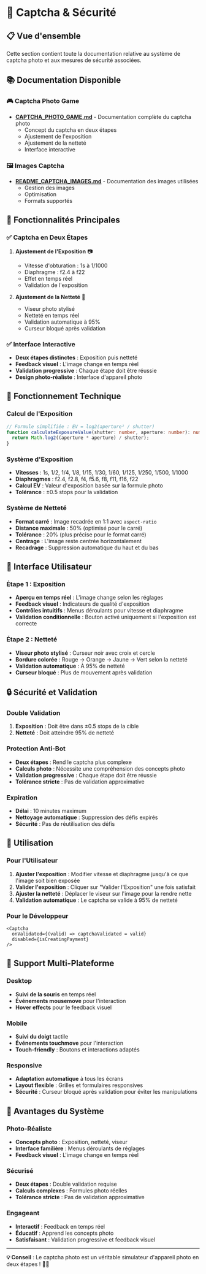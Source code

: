 # 📸 Captcha & Sécurité

## 📋 Vue d'ensemble

Cette section contient toute la documentation relative au système de captcha photo et aux mesures de sécurité associées.

## 📚 Documentation Disponible

### 🎮 Captcha Photo Game
- **[CAPTCHA_PHOTO_GAME.md](06-captcha-securite/CAPTCHA_PHOTO_GAME.md)** - Documentation complète du captcha photo
  - Concept du captcha en deux étapes
  - Ajustement de l'exposition
  - Ajustement de la netteté
  - Interface interactive

### 🖼️ Images Captcha
- **[README_CAPTCHA_IMAGES.md](06-captcha-securite/README_CAPTCHA_IMAGES.md)** - Documentation des images utilisées
  - Gestion des images
  - Optimisation
  - Formats supportés

## 🎯 Fonctionnalités Principales

### ✅ Captcha en Deux Étapes
1. **Ajustement de l'Exposition** 📷
   - Vitesse d'obturation : 1s à 1/1000
   - Diaphragme : f2.4 à f22
   - Effet en temps réel
   - Validation de l'exposition

2. **Ajustement de la Netteté** 🎯
   - Viseur photo stylisé
   - Netteté en temps réel
   - Validation automatique à 95%
   - Curseur bloqué après validation

### ✅ Interface Interactive
- **Deux étapes distinctes** : Exposition puis netteté
- **Feedback visuel** : L'image change en temps réel
- **Validation progressive** : Chaque étape doit être réussie
- **Design photo-réaliste** : Interface d'appareil photo

## 🔧 Fonctionnement Technique

### Calcul de l'Exposition
```typescript
// Formule simplifiée : EV = log2(aperture² / shutter)
function calculateExposureValue(shutter: number, aperture: number): number {
  return Math.log2((aperture * aperture) / shutter);
}
```

### Système d'Exposition
- **Vitesses** : 1s, 1/2, 1/4, 1/8, 1/15, 1/30, 1/60, 1/125, 1/250, 1/500, 1/1000
- **Diaphragmes** : f2.4, f2.8, f4, f5.6, f8, f11, f16, f22
- **Calcul EV** : Valeur d'exposition basée sur la formule photo
- **Tolérance** : ±0.5 stops pour la validation

### Système de Netteté
- **Format carré** : Image recadrée en 1:1 avec `aspect-ratio`
- **Distance maximale** : 50% (optimisé pour le carré)
- **Tolérance** : 20% (plus précise pour le format carré)
- **Centrage** : L'image reste centrée horizontalement
- **Recadrage** : Suppression automatique du haut et du bas

## 🎨 Interface Utilisateur

### Étape 1 : Exposition
- **Aperçu en temps réel** : L'image change selon les réglages
- **Feedback visuel** : Indicateurs de qualité d'exposition
- **Contrôles intuitifs** : Menus déroulants pour vitesse et diaphragme
- **Validation conditionnelle** : Bouton activé uniquement si l'exposition est correcte

### Étape 2 : Netteté
- **Viseur photo stylisé** : Curseur noir avec croix et cercle
- **Bordure colorée** : Rouge → Orange → Jaune → Vert selon la netteté
- **Validation automatique** : À 95% de netteté
- **Curseur bloqué** : Plus de mouvement après validation

## 🔒 Sécurité et Validation

### Double Validation
1. **Exposition** : Doit être dans ±0.5 stops de la cible
2. **Netteté** : Doit atteindre 95% de netteté

### Protection Anti-Bot
- **Deux étapes** : Rend le captcha plus complexe
- **Calculs photo** : Nécessite une compréhension des concepts photo
- **Validation progressive** : Chaque étape doit être réussie
- **Tolérance stricte** : Pas de validation approximative

### Expiration
- **Délai** : 10 minutes maximum
- **Nettoyage automatique** : Suppression des défis expirés
- **Sécurité** : Pas de réutilisation des défis

## 🚀 Utilisation

### Pour l'Utilisateur
1. **Ajuster l'exposition** : Modifier vitesse et diaphragme jusqu'à ce que l'image soit bien exposée
2. **Valider l'exposition** : Cliquer sur "Valider l'Exposition" une fois satisfait
3. **Ajuster la netteté** : Déplacer le viseur sur l'image pour la rendre nette
4. **Validation automatique** : Le captcha se valide à 95% de netteté

### Pour le Développeur
```svelte
<Captcha 
  onValidated={(valid) => captchaValidated = valid}
  disabled={isCreatingPayment}
/>
```

## 📱 Support Multi-Plateforme

### Desktop
- **Suivi de la souris** en temps réel
- **Événements mousemove** pour l'interaction
- **Hover effects** pour le feedback visuel

### Mobile
- **Suivi du doigt** tactile
- **Événements touchmove** pour l'interaction
- **Touch-friendly** : Boutons et interactions adaptés

### Responsive
- **Adaptation automatique** à tous les écrans
- **Layout flexible** : Grilles et formulaires responsives
- **Sécurité** : Curseur bloqué après validation pour éviter les manipulations

## 🎯 Avantages du Système

### Photo-Réaliste
- **Concepts photo** : Exposition, netteté, viseur
- **Interface familière** : Menus déroulants de réglages
- **Feedback visuel** : L'image change en temps réel

### Sécurisé
- **Deux étapes** : Double validation requise
- **Calculs complexes** : Formules photo réelles
- **Tolérance stricte** : Pas de validation approximative

### Engageant
- **Interactif** : Feedback en temps réel
- **Éducatif** : Apprend les concepts photo
- **Satisfaisant** : Validation progressive et feedback visuel

---

**💡 Conseil** : Le captcha photo est un véritable simulateur d'appareil photo en deux étapes ! 📸✨
